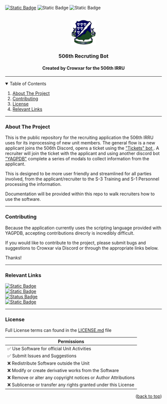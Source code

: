 <a id="readme-top"></a>

<!-- highlight the correct badge and ctrl+/ to uncomment -->

[![Static Badge](https://img.shields.io/discord/770757844462600242?style=for-the-badge&logo=discord&label=Join%20the%20Unit!&labelColor=1B4822&color=00005F)](https://discord.gg/djNPsTw)
![Static Badge](https://img.shields.io/badge/Project_Status-in_development-orange?style=for-the-badge&labelColor=E2B166)  ![Static Badge](https://img.shields.io/github/issues/crowxar/506thRecruitingAppPublic?style=for-the-badge)




<!-- PROJECT LOGO -->
<br />
<div align="center">
  <a href="https://www.506thir.net/forums/">
    <img src="./img/506th-IRRU.png" alt="Logo" width="80" height="80">
  </a>

  <h3 align="center">506th Recruting Bot</h3>
  <h4 align="center">Created by Crowxar for the 506th IRRU</h4>
</div>


<hr/>
<!-- TABLE OF CONTENTS -->
<details open>
  <summary>Table of Contents</summary>
  <ol>
    <li> <a href="#about-the-project">About The Project</a></li>
    <li> <a href="#Contributing">Contributing</a></li>
    <li> <a href="#License">License</a></li>
    <li> <a href="#Relevant Links">Relevant Links</a></li>
  </ol>
</details>

<hr/>

<!-- About the Project -->
### About The Project
This is the public repository for the recruiting application the 506th IRRU uses for its inprocessing of new unit members. The general flow is a new applicant joins the 506th Discord, opens a ticket using the ["Tickets" bot ](https://dashboard.ticketsbot.net/). A recruiter will join the ticket with the applicant and using another discord bot ["YAGPDB"](https://yagpdb.xyz/) complete a series of modals to collect information from the applicant. 

This is designed to be more user friendly and streamlined for all parties involved, from the applicant/recruiter to the S-3 Training and S-1 Personnel processing the information.

Documentation will be provided within this repo to walk recruiters how to use the software. 

<hr/>

<!-- Contributing -->
### Contributing

Because the application currently uses the scripting language provided with YAGPDB, accepting contributions direcrly is incredibly difficult.  

If you would like to contribute to the project, please submit bugs and suggestions to Crowxar via Discord or through the appropriate links below.

Thanks!
<hr/>

<!-- Relevant Links -->
### Relevant Links

[![Static Badge](https://img.shields.io/badge/Submit%20bug%20Report-5C5C5C?style=for-the-badge&logo=openbugbounty)](https://github.com/Crowxar/506thRecruitingAppPublic/issues/new?assignees=Crowxar&labels=bug&projects=&template=bug-report-%F0%9F%90%9E.md&title=)  
[![Static Badge](https://img.shields.io/badge/Submit%20Suggestion-5C5C5C?style=for-the-badge&logo=github)](https://github.com/Crowxar/506thRecruitingAppPublic/issues/new?assignees=Crowxar&labels=enhancement&projects=&template=feature-request-%F0%9F%9A%80.md&title=)  
[![Status Badge](https://img.shields.io/badge/Kanban%20Board-5C5C5C?style=for-the-badge&logo=prefect)](https://tree.taiga.io/project/crowxar-506th-recruiting-bot/kanban)  
[![Static Badge](https://img.shields.io/badge/506th%20IRRU%20Forums-5C5C5C?style=for-the-badge&logo=formspree)](https://www.506thir.net/forums/)  


<hr/>

<!-- License -->
### License
Full License terms can found in the <a href="./LICENSE.md">LICENSE.md</a> file

| Permissions
|---------------|
| ✅ Use Software for official Unit Activities
| ✅ Submit Issues and Suggestions
| ❌ Redistribute Software outside the Unit
| ❌ Modify or create derivative works from the Software
| ❌ Remove or alter any copyright notices or Author Attributions
| ❌ Sublicense or transfer any rights granted under this License 

<p align="right">(<a href="#readme-top">back to top</a>)</p>
